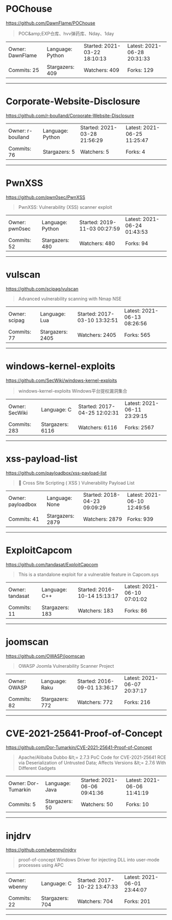 # POChouse

https://github.com/DawnFlame/POChouse
<blockquote>
POC&amp;amp;EXP仓库、hvv弹药库、Nday、1day
</blockquote>

<table>
<tr><td>Owner: DawnFlame</td>
    <td>Language: Python</td>
    <td>Started: 2021-03-22 18:10:13</td>
    <td>Latest: 2021-06-28 20:31:33</td></tr>
<tr><td>Commits: 25</td>
    <td>Stargazers: 409</td>
    <td>Watchers: 409</td>
    <td>Forks: 129</td></tr>
</table>

---

# Corporate-Website-Disclosure

https://github.com/r-boulland/Corporate-Website-Disclosure
<blockquote>
<no description>
</blockquote>

<table>
<tr><td>Owner: r-boulland</td>
    <td>Language: Python</td>
    <td>Started: 2021-03-28 21:56:29</td>
    <td>Latest: 2021-06-25 11:25:47</td></tr>
<tr><td>Commits: 76</td>
    <td>Stargazers: 5</td>
    <td>Watchers: 5</td>
    <td>Forks: 4</td></tr>
</table>

---

# PwnXSS

https://github.com/pwn0sec/PwnXSS
<blockquote>
PwnXSS: Vulnerability (XSS) scanner exploit
</blockquote>

<table>
<tr><td>Owner: pwn0sec</td>
    <td>Language: Python</td>
    <td>Started: 2019-11-03 00:27:59</td>
    <td>Latest: 2021-06-24 01:43:53</td></tr>
<tr><td>Commits: 52</td>
    <td>Stargazers: 480</td>
    <td>Watchers: 480</td>
    <td>Forks: 94</td></tr>
</table>

---

# vulscan

https://github.com/scipag/vulscan
<blockquote>
Advanced vulnerability scanning with Nmap NSE
</blockquote>

<table>
<tr><td>Owner: scipag</td>
    <td>Language: Lua</td>
    <td>Started: 2017-03-10 13:32:51</td>
    <td>Latest: 2021-06-13 08:26:56</td></tr>
<tr><td>Commits: 77</td>
    <td>Stargazers: 2405</td>
    <td>Watchers: 2405</td>
    <td>Forks: 565</td></tr>
</table>

---

# windows-kernel-exploits

https://github.com/SecWiki/windows-kernel-exploits
<blockquote>
windows-kernel-exploits   Windows平台提权漏洞集合
</blockquote>

<table>
<tr><td>Owner: SecWiki</td>
    <td>Language: C</td>
    <td>Started: 2017-04-25 12:02:31</td>
    <td>Latest: 2021-06-11 23:29:15</td></tr>
<tr><td>Commits: 283</td>
    <td>Stargazers: 6116</td>
    <td>Watchers: 6116</td>
    <td>Forks: 2567</td></tr>
</table>

---

# xss-payload-list

https://github.com/payloadbox/xss-payload-list
<blockquote>
🎯 Cross Site Scripting ( XSS ) Vulnerability Payload List
</blockquote>

<table>
<tr><td>Owner: payloadbox</td>
    <td>Language: None</td>
    <td>Started: 2018-04-23 09:09:29</td>
    <td>Latest: 2021-06-10 12:49:56</td></tr>
<tr><td>Commits: 41</td>
    <td>Stargazers: 2879</td>
    <td>Watchers: 2879</td>
    <td>Forks: 939</td></tr>
</table>

---

# ExploitCapcom

https://github.com/tandasat/ExploitCapcom
<blockquote>
This is a standalone exploit for a vulnerable feature in Capcom.sys
</blockquote>

<table>
<tr><td>Owner: tandasat</td>
    <td>Language: C++</td>
    <td>Started: 2016-10-14 15:13:17</td>
    <td>Latest: 2021-06-10 07:01:02</td></tr>
<tr><td>Commits: 11</td>
    <td>Stargazers: 183</td>
    <td>Watchers: 183</td>
    <td>Forks: 86</td></tr>
</table>

---

# joomscan

https://github.com/OWASP/joomscan
<blockquote>
OWASP Joomla Vulnerability Scanner Project
</blockquote>

<table>
<tr><td>Owner: OWASP</td>
    <td>Language: Raku</td>
    <td>Started: 2016-09-01 13:36:17</td>
    <td>Latest: 2021-06-07 20:37:17</td></tr>
<tr><td>Commits: 82</td>
    <td>Stargazers: 772</td>
    <td>Watchers: 772</td>
    <td>Forks: 216</td></tr>
</table>

---

# CVE-2021-25641-Proof-of-Concept

https://github.com/Dor-Tumarkin/CVE-2021-25641-Proof-of-Concept
<blockquote>
Apache/Alibaba Dubbo &amp;lt;= 2.7.3 PoC Code for CVE-2021-25641 RCE via Deserialization of Untrusted Data; Affects Versions &amp;lt;= 2.7.6 With Different Gadgets
</blockquote>

<table>
<tr><td>Owner: Dor-Tumarkin</td>
    <td>Language: Java</td>
    <td>Started: 2021-06-06 09:41:36</td>
    <td>Latest: 2021-06-06 11:41:19</td></tr>
<tr><td>Commits: 5</td>
    <td>Stargazers: 50</td>
    <td>Watchers: 50</td>
    <td>Forks: 10</td></tr>
</table>

---

# injdrv

https://github.com/wbenny/injdrv
<blockquote>
proof-of-concept Windows Driver for injecting DLL into user-mode processes using APC
</blockquote>

<table>
<tr><td>Owner: wbenny</td>
    <td>Language: C</td>
    <td>Started: 2017-10-22 13:47:33</td>
    <td>Latest: 2021-06-01 23:44:07</td></tr>
<tr><td>Commits: 22</td>
    <td>Stargazers: 704</td>
    <td>Watchers: 704</td>
    <td>Forks: 201</td></tr>
</table>

---

